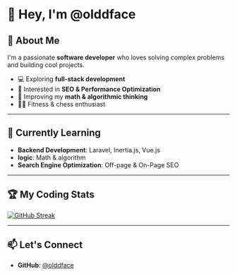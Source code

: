 # 👋 Hey, I'm @olddface  

## 🚀 About Me  
I'm a passionate **software developer** who loves solving complex problems and building cool projects.  

- 💻 Exploring **full-stack development**   
- 🔐 Interested in **SEO & Performance Optimization**  
- 🔢 Improving my **math & algorithmic thinking**  
- 🏋️‍♂️ Fitness & chess enthusiast  

---

## 📖 Currently Learning  
- **Backend Development**: Laravel, Inertia.js, Vue.js  
- **logic**: Math & algorithm  
- **Search Engine Optimization**: Off-page & On-Page SEO  

---

## 🏆 My Coding Stats  
[![GitHub Streak](https://streak-stats.demolab.com/?user=olddface&theme=dark)](https://git.io/streak-stats)  

---

## 📫 Let's Connect  
- **GitHub**: [@olddface](https://github.com/olddface)  

